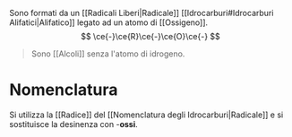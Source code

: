 Sono formati da un [[Radicali Liberi|Radicale]] [[Idrocarburi#Idrocarburi Alifatici|Alifatico]] legato ad un atomo di [[Ossigeno]].
$$
\ce{-}\ce{R}\ce{-}\ce{O}\ce{-}
$$

>Sono [[Alcoli]] senza l'atomo di idrogeno.
# Nomenclatura
Si utilizza la [[Radice]] del [[Nomenclatura degli Idrocarburi|Radicale]] e si sostituisce la desinenza con -**ossi**.